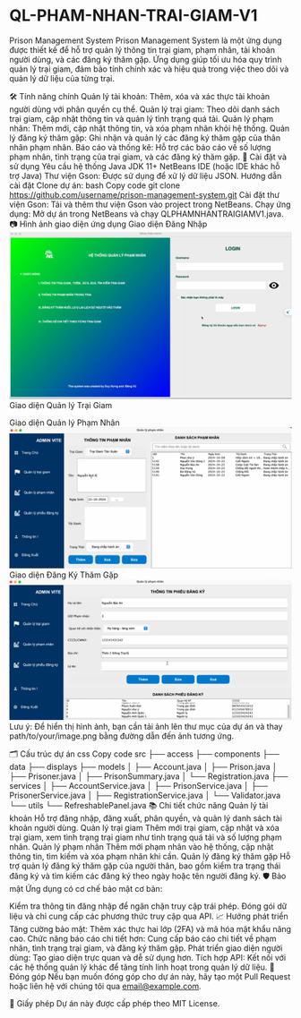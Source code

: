 # QL-PHAM-NHAN-TRAI-GIAM-V1

Prison Management System
Prison Management System là một ứng dụng được thiết kế để hỗ trợ quản lý thông tin trại giam, phạm nhân, tài khoản người dùng, và các đăng ký thăm gặp. Ứng dụng giúp tối ưu hóa quy trình quản lý trại giam, đảm bảo tính chính xác và hiệu quả trong việc theo dõi và quản lý dữ liệu của từng trại.

🛠️ Tính năng chính
Quản lý tài khoản: Thêm, xóa và xác thực tài khoản người dùng với phân quyền cụ thể.
Quản lý trại giam: Theo dõi danh sách trại giam, cập nhật thông tin và quản lý tình trạng quá tải.
Quản lý phạm nhân: Thêm mới, cập nhật thông tin, và xóa phạm nhân khỏi hệ thống.
Quản lý đăng ký thăm gặp: Ghi nhận và quản lý các đăng ký thăm gặp của thân nhân phạm nhân.
Báo cáo và thống kê: Hỗ trợ các báo cáo về số lượng phạm nhân, tình trạng của trại giam, và các đăng ký thăm gặp.
🚀 Cài đặt và sử dụng
Yêu cầu hệ thống
Java JDK 11+
NetBeans IDE (hoặc IDE khác hỗ trợ Java)
Thư viện Gson: Được sử dụng để xử lý dữ liệu JSON.
Hướng dẫn cài đặt
Clone dự án:
bash
Copy code
git clone https://github.com/username/prison-management-system.git
Cài đặt thư viện Gson:
Tải và thêm thư viện Gson vào project trong NetBeans.
Chạy ứng dụng:
Mở dự án trong NetBeans và chạy QLPHAMNHANTRAIGIAMV1.java.
📷 Hình ảnh giao diện ứng dụng
Giao diện Đăng Nhập
![Giao diện Đăng Nhập](src/main/java/com/mycompany/ql/pham/nhan/trai/giam/v1/src/access/images/dlog.png)
Giao diện Quản lý Trại Giam

Giao diện Quản lý Phạm Nhân
![Giao diện Đăng Nhập](src/main/java/com/mycompany/ql/pham/nhan/trai/giam/v1/src/access/images/d2.png)
Giao diện Đăng Ký Thăm Gặp
![Giao diện Đăng Nhập](src/main/java/com/mycompany/ql/pham/nhan/trai/giam/v1/src/access/images/d3.png)
Lưu ý: Để hiển thị hình ảnh, bạn cần tải ảnh lên thư mục của dự án và thay path/to/your/image.png bằng đường dẫn đến ảnh tương ứng.

🗂️ Cấu trúc dự án
css
Copy code
src
├── access
├── components
├── data
├── displays
├── models
│ ├── Account.java
│ ├── Prison.java
│ ├── Prisoner.java
│ ├── PrisonSummary.java
│ └── Registration.java
├── services
│ ├── AccountService.java
│ ├── PrisonService.java
│ ├── PrisonerService.java
│ ├── RegistrationService.java
│ └── Validator.java
└── utils
└── RefreshablePanel.java
📚 Chi tiết chức năng
Quản lý tài khoản
Hỗ trợ đăng nhập, đăng xuất, phân quyền, và quản lý danh sách tài khoản người dùng.
Quản lý trại giam
Thêm mới trại giam, cập nhật và xóa trại giam, xem tình trạng trại giam như tình trạng quá tải và số lượng phạm nhân.
Quản lý phạm nhân
Thêm mới phạm nhân vào hệ thống, cập nhật thông tin, tìm kiếm và xóa phạm nhân khi cần.
Quản lý đăng ký thăm gặp
Hỗ trợ quản lý đăng ký thăm gặp của người thân, bao gồm kiểm tra trạng thái đăng ký và tìm kiếm các đăng ký theo ngày hoặc tên người đăng ký.
🛡️ Bảo mật
Ứng dụng có cơ chế bảo mật cơ bản:

Kiểm tra thông tin đăng nhập để ngăn chặn truy cập trái phép.
Đóng gói dữ liệu và chỉ cung cấp các phương thức truy cập qua API.
📈 Hướng phát triển
Tăng cường bảo mật: Thêm xác thực hai lớp (2FA) và mã hóa mật khẩu nâng cao.
Chức năng báo cáo chi tiết hơn: Cung cấp báo cáo chi tiết về phạm nhân, tình trạng trại giam, và đăng ký thăm gặp.
Phát triển giao diện người dùng: Tạo giao diện trực quan và dễ sử dụng hơn.
Tích hợp API: Kết nối với các hệ thống quản lý khác để tăng tính linh hoạt trong quản lý dữ liệu.
📝 Đóng góp
Nếu bạn muốn đóng góp cho dự án này, hãy tạo một Pull Request hoặc liên hệ với chúng tôi qua email@example.com.

📄 Giấy phép
Dự án này được cấp phép theo MIT License.
